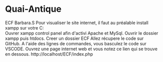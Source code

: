 # Quai-Antique
ECF Barbara.S
Pour visualiser le site internet, il faut au préalable install xampp sur votre C:\
Ouvrer xampp control panel afin d'activi Apache et MySql.
Ouvrir le dossier xampp puis htdocs.
Creer un dossier ECF
Allez récupere le code sur GitHub.
A l'aide des lignes de commandes, vous basculez le code sur VSCODE.
Ouvrez une page internet web et vous notez ce lien  qui se trouve en dessous.
http://localhost/ECF/index.php

